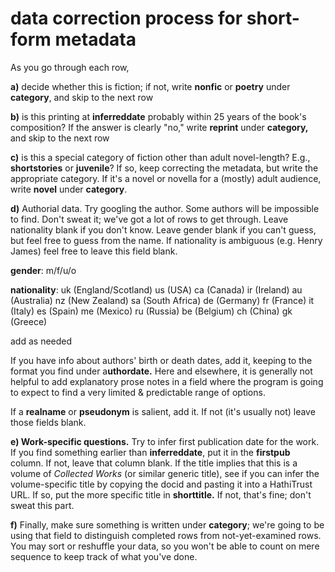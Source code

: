 data correction process for short-form metadata
=======================================

As you go through each row,

**a)** decide whether this is fiction; if not, write **nonfic** or **poetry** under **category**, and skip to the next row

**b)** is this printing at **inferreddate** probably within 25 years of the book's composition? If the answer is clearly "no," write **reprint** under **category,** and skip to the next row

**c)** is this a special category of fiction other than adult novel-length? E.g., **shortstories** or **juvenile**? If so, keep correcting the metadata, but write the appropriate category. If it's a novel or novella for a (mostly) adult audience, write **novel** under **category**.

**d)** Authorial data. Try googling the author. Some authors will be impossible to find. Don't sweat it; we've got a lot of rows to get through. Leave nationality blank if you don't know. Leave gender blank if you can't guess, but feel free to guess from the name. If nationality is ambiguous (e.g. Henry James) feel free to leave this field blank.

**gender**: m/f/u/o

**nationality**: uk (England/Scotland)
us (USA)
ca (Canada)
ir (Ireland)
au (Australia)
nz (New Zealand)
sa (South Africa)
de (Germany)
fr (France)
it (Italy)
es (Spain)
me (Mexico)
ru (Russia)
be (Belgium)
ch (China)
gk (Greece)

add as needed

If you have info about authors' birth or death dates, add it, keeping to the format you find under a**uthordate.** Here and elsewhere, it is generally not helpful to add explanatory prose notes in a field where the program is going to expect to find a very limited & predictable range of options.

If a **realname** or **pseudonym** is salient, add it. If not (it's usually not) leave those fields blank.

**e) Work-specific questions.** Try to infer first publication date for the work. If you find something earlier than **inferreddate**, put it in the **firstpub** column. If not, leave that column blank. If the title implies that this is a volume of *Collected Works* (or similar generic title), see if you can infer the volume-specific title by copying the docid and pasting it into a HathiTrust URL. If so, put the more specific title in **shorttitle.** If not, that's fine; don't sweat this part.

**f)** Finally, make sure something is written under **category**; we're going to be using that field to distinguish completed rows from not-yet-examined rows. You may sort or reshuffle your data, so you won't be able to count on mere sequence to keep track of what you've done.


